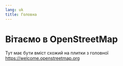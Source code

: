 ```yaml
---
lang: uk
title: Головна
---
```


# Вітаємо в OpenStreetMap

Тут має бути вміст схожий на плитки з головної <https://welcome.openstreetmap.org>